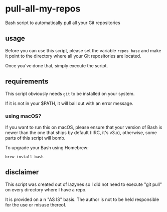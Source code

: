 # pull-all-my-repos
Bash script to automatically pull all your Git repositories

## usage
Before you can use this script, please set the variable `repos_base` and make it point to the directory where all your Git repositories are located.

Once you've done that, simply execute the script.

## requirements
This script obviously needs `git` to be installed on your system.

If it is not in your $PATH, it will bail out with an error message.

### using macOS?
If you want to run this on macOS, please ensure that your version of Bash is newer than the one that ships by default (IIRC, it's v3.x), otherwise, some parts of this script will bomb.

To upgrade your Bash using Homebrew:

`brew install bash`


## disclaimer
This script was created out of lazynes so I did not need to execute "git pull" on every directory where I have a repo.

It is provided on a n "AS IS" basis. The author is not to be held responsible for the use or misuse thereof.
